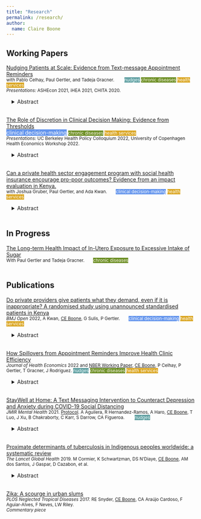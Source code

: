 ```yaml
---
title: "Research"
permalink: /research/
author:
  name: Claire Boone
---
```

<meta name="description" content="Overview of Claire Boone's research.">

## Working Papers  
<u>Nudging Patients at Scale: Evidence from Text-message Appointment Reminders</u> <br/>
<small> with Pablo Celhay, Paul Gertler, and Tadeja Gracner.   <span style="background-color:cadetblue; color:Azure">nudges</span>
 <span style="background-color:olivedrab; color:floralwhite">chronic diseases</span>
 <span style="background-color:goldenrod; color:white">health services</span><br>
*Presentations:* ASHEcon 2021, iHEA 2021, CHITA 2020. </small> 
<div style="margin-left: 1em;">
<details>
<summary>Abstract</summary>
<small>
<p>We study how reminding high-risk patients of their upcoming preventative, primary care appointments impacts health behaviors. We use a natural experiment in Chile, where text-message appointment reminders were scaled up nation-wide over three years at public, primary care clinics. Our data come from national medical, medication, hospitalization, and mortality records and include over 300,000 patients, all recently diagnosed with type 2 diabetes and/or hypertension. We find that nudging patients to attend their preventative care appointments increases visits by 5 to 7%, results that are about half as large as published smaller-scale or efficacy trials. Our results increase to 9 to 11% after taking clinic-level compliance into account, where on average 53% of eligible patients were sent text-message reminders. This increase in primary care utilization translates into an 11% increase in health screening. Reminders also lead to a 42% improvement in anti-hypertensive medication adherence, which is largely attributed to patients having any active prescription. Last, SMS reminders lead to a 17% increase in cardiovascular hospitalizations coupled with a reduction in in-hospital mortality, suggesting an increase in referrals through primary care or timely care-seeking behavior of emergency and specialized health services. Our findings are particularly important for settings with a gate-keeping healthcare model, which is common in OECD countries. In this type of system, patients must first visit their primary care provider before being approved for tests, prescribed medication, or referred to speciality and hospital care. This paper shows that through intervening at the first step in the cascade of care, even a light touch intervention such as text-message reminders can have large and meaningful downstream impacts.</p>  
</small>
</details> 
</div> 
<br/>

<u>The Role of Discretion in Clinical Decision Making: Evidence from Thresholds</u> <br/> <span style="background-color:cornflowerblue; color:white">clinical decision-making</span>
<small> <span style="background-color:olivedrab; color:floralwhite">chronic diseases</span>
 <span style="background-color:goldenrod; color:white">health services</span><br>
*Presentations:* UC Berkeley Health Policy Colloquium 2022, University of Copenhagen Health Economics Workshop 2022.  </small> 
<div style="margin-left: 1em;">
<details>
<summary>Abstract</summary>
<small>
<p>When a decision maker has discretion, such as a worker reporting their taxable income, threshold-based rules or policies can distort behavior. This has not been studied in the context of medicine where thresholds guide many important diagnosis and treatment decisions. I study the decision to diagnose and treat hypertension, defined as blood pressure of at least 140/90 mmHg. Hypertension is the single most important risk factor for cardiovascular disease, but diagnosis can be challenging because blood pressure is a noisy measure of risk and often overstated in clinic. Using bunching estimation and electronic health records from over 600,000 patients in Chile I find that providers round the blood pressure of up to 62% of patients who test near the threshold, using their discretion to turn a positive test for hypertension into a negative. This behavioral response leads to a more accurate classification of patients in terms of their cardiovascular risk, as measured by future hospitalizations. I find that discretionary decisions are consistent with heuristic thinking: among patients with identical test results, those with characteristics representative of high cardiovascular risk are less likely to be sorted below the diagnostic threshold. These results suggest that in the case of limited information, heuristic thinking and discretionary diagnosis can lead to more accurate decisions and to better patient outcomes, underscoring the importance of clinical skill in achieving an efficient and equitable allocation of health care.</p>  
</small>
</details> 
</div> 
<br/>


<u>Can a private health sector engagement program with social health insurance encourage pro-poor outcomes? Evidence from an impact evaluation in Kenya.</u> <br/>
<small> with Joshua Gruber, Paul Gertler, and Ada Kwan.  <span style="background-color:cornflowerblue; color:white">clinical decision-making</span> <span style="background-color:goldenrod; color:white">health services</span> </small>
<div style="margin-left: 1em;">
<details>
<summary>Abstract</summary>
<small>
<p>Private health sector engagement has been suggested as a health reform component to reduce healthcare inequities in Sub-Saharan Africa, where populations with the most need seek the least care. We study the simultaneous supply- and demand-side effects of African Health Markets for Equity (AHME), a management intervention that aimed to improve the quality and accessibility of private-sector clinics in Kenya. AHME focused on access to public health insurance, where the government is the payer, as a mechanism to increase use of affordable, high-quality private care for poor individuals. The program was successful in increasing the share of clinics accepting national insurance, the share of households enrolled in national health insurance, and in turn the share of clinics' clients from lower wealth quintiles. Efforts to reduce the cost of care must also ensure that the quality of care is maintained. We conducted standardized patient (SP) experiments to measure the effects of not being able to afford full services on quality of care. SPs presented as poor by telling the provider they could only afford KSH 300 in fees. We find that when faced with a client with a budget constraint, providers reduced the quantity of both necessary and unnecessary care, resulting in lower quality of care for 'poor' clients. While public insurance is a promising mechanism to connect low-income households to private care, more work must be done to ensure clients of all wealth levels receive high quality care.</p>
</small>
</details> 
</div> 
<br/>



## In Progress
<u>The Long-term Health Impact of In-Utero Exposure to Excessive Intake of Sugar</u> <br/>
<small> With Paul Gertler and Tadeja Gracner.  <span style="background-color:olivedrab; color:floralwhite">chronic diseases </span> </small> <br/> 
<br/>  
  
 
## Publications
[Do private providers give patients what they demand, even if it is inappropriate? A randomised study using unannounced standardised patients
in Kenya](https://claireboone.github.io/files/Kwan_etal_Demanding_BMJ2022.pdf) <br/>
<small>*BMJ Open* 2022, A Kwan, <u>CE Boone</u>, G Sulis, P Gertler.  <span style="background-color:cornflowerblue; color:white">clinical decision-making</span>
<span style="background-color:goldenrod; color:white">health services</span><br/></small>
<div style="margin-left: 1em;">
<details>
<summary>Abstract</summary>
<small>
<p> We use standardized patients to study the effects of a patient demanding one of two possible inappropriate medicines, as examples of trade-offs providers might make between risks, profits, and patient satisfaction. At private clinics in Kenya, demanding a deworming medicine significantly increased its rate of dispensing to 35% (95% CI: 25-44) compared to 3% (95% CI: 0-7) without demanding. Demanding an antibiotic did not change its probability of dispensing. These results show private providers appear to account for both business-driven benefits and individual health impacts when making prescribing decisions.</p> 
</small>  
</details>
</div>   
<br/>  



[How Spillovers from Appointment Reminders Improve Health Clinic Efficiency](https://claireboone.github.io/files/Boone_etal.SMS_JHE2022.pdf) <br/>
<small>*Journal of Health Economics* 2022 and [NBER Working Paper](https://claireboone.github.io/files/Boone_Spillovers_NBER_2020.pdf), <u>CE Boone</u>, P Celhay, P Gertler, T Gracner, J Rodriguez.
 <span style="background-color:cadetblue; color:Azure">nudges</span>
 <span style="background-color:olivedrab; color:floralwhite">chronic diseases</span>
 <span style="background-color:goldenrod; color:white">health services</span>
</small>  
<div style="margin-left: 1em;">
<details>
<summary>Abstract</summary>
<small> 
<p>Missed clinic appointments or no-shows burden health care systems through inefficient use of staff time and resources. Scheduling software combined with automatically sent appointment reminders shows promise to improve clinics’ management through timely cancellations and re-scheduling, but at-scale evidence is missing. We study a nationwide text message appointment reminder program in Chile implemented at primary care clinics for patients with chronic disease. Using longitudinal clinic-level data, we find that the program did not change the number of visits by chronic patients eligible to receive the reminder, but visits from other patients ineligible to receive reminders increased by 5.0% in the first year and 7.4% in the second. Clinics treating more chronic patients and those with a relatively younger patient population benefited more from the program. Scheduling systems combined with automatic appointment reminders were effective in increasing clinics’ ability to care for more patients, likely due to timely cancellations and re-scheduling.</p>  
</small>
</details>  
</div>  
<br/> 


[StayWell at Home: A Text Messaging Intervention to Counteract Depression and Anxiety during COVID-19 Social Distancing](https://claireboone.github.io/files/CBoone_StayWell_JMIR2021.pdf)<br/> 
<small>*JMIR Mental Health* 2021. [Protocol](https://www.researchprotocols.org/2021/1/e23592). A Aguilera,  R Hernandez-Ramos,  A Haro,  <u>CE Boone</u>,  T Luo,  J Xu,  B Chakraborty,  C Karr,  S Darrow,  CA Figueroa.   <span style="background-color:cadetblue; color:Azure">nudges</span> </small><br/> 
<div style="margin-left: 1em;">
<details>
<summary>Abstract</summary>
<small>
<p><u>Background:</u> Social distancing and stay-at-home orders are critical interventions to slow down person-to-person transmission of COVID-19. While these societal changes help to contain the pandemic, they also have unintended negative consequences, including anxiety and depression. We developed StayWell, a daily skills-based SMS text messaging program, to mitigate COVID-19 related depression and anxiety symptoms among people who speak English and Spanish in the United States.<br> 
<br> 
<u>Objective:</u> This paper describes the changes in the anxiety and depression levels of participants in the StayWell program after 60 days of exposure to skills-based SMS text messages.<br> 
<br> 
<u>Methods:</u> We used self-administered, empirically supported web-based questionnaires to assess the demographic and clinical characteristics of StayWell participants. Anxiety and depression were measured using the 2-item Generalized Anxiety Disorder (GAD-2) scale and the 8-item Patient Health Quesstionanire-8 (PHQ-8) scale at baseline and 60-day timepoints. We used paired t-tests to detect the change in PHQ-8 and GAD-2 scores from baseline to follow-up measured 60 days later.<br> 
<br> 
<u>Results:</u> The analytic sample includes 193 participants who completed both the baseline and 60-day exit questionnaires. At the 60-day time point, there were statistically significant reductions in both PHQ-8 and GAD-2 scores from baseline. We found an average reduction of -1.72 (95% CI: -2.35, -1.09) in PHQ-8 scores and -0.48 (95% CI: -0.71, -0.25) in GAD-2 scores. This translated to an 18.5% and 17.2% reduction in mean PHQ-8 scores and GAD-2, respectively.<br> 
<br> 
<u>Conclusions:</u> StayWell is a low-intensity, cost-effective, and accessible population-level mental health intervention. Participation in StayWell focused on COVID-19 mental health coping skills and was related to improved depression and anxiety symptoms. In addition to improvements in outcomes, we found high levels of engagement during the 60-day intervention period. Text messaging interventions could serve as an important public health tool for disseminating strategies to manage mental health. Clinical Trial: ClinicalTrials.gov Identifier: NCT04473599  </p>  
</small>  
</details>
</div>   
<br/>  

[Proximate determinants of tuberculosis in Indigenous peoples worldwide: a systematic review](https://claireboone.github.io/files/CBoone_Tuberculosis_LancetGlobalHealth2019.pdf)<br>
<small>*The Lancet Global Health* 2019. M Cormier, K Schwartzman, DS N’Diaye, <u>CE Boone</u>, AM dos Santos, J Gaspar, D Cazabon, et al. 
</small><br/> 
<div style="margin-left: 1em;">
<details>
<summary>Abstract</summary>
<small>
<p><u>Background:</u> Indigenous peoples worldwide carry a disproportionate tuberculosis burden. There is an increasing awareness of the effect of social determinants and proximate determinants such as alcohol use, overcrowding, type 1 and type 2 diabetes, substance misuse, HIV, food insecurity and malnutrition, and smoking on the burden of tuberculosis. We aimed to understand the potential contribution of such determinants to tuberculosis in Indigenous peoples and to document steps taken to address them. <br> 
<br> 
<u>Methods:</u> We did a systematic review using seven databases (MEDLINE, Embase, CINAHL, Global Health, BIOSIS Previews, Web of Science, and the Cochrane Library). We identified English language articles published from Jan 1, 1980, to Dec 20, 2017, reporting the prevalence of proximate determinants of tuberculosis and preventive programmes targeting these determinants in Indigenous communities worldwide. We included any randomised controlled trials, controlled studies, cohort studies, cross-sectional studies, case reports, and qualitative research. Exclusion criteria were articles in languages other than English, full text not available, population was not Indigenous, focused exclusively on children or older people, and studies that focused on pharmacological interventions.<br> 
<br> 
<u>Findings:</u> Of 34 255 articles identified, 475 were eligible for inclusion. Most studies confirmed a higher prevalence of proximate determinants in Indigenous communities than in the general population. Diabetes was more frequent in Indigenous communities within high-income countries versus in low-income countries. The prevalence of alcohol use was generally similar to that among non-Indigenous groups, although patterns of drinking often differed. Smoking prevalence and smokeless tobacco consumption were commonly higher in Indigenous groups than in non-Indigenous groups. Food insecurity was highly prevalent in most Indigenous communities evaluated. Substance use was more frequent in Indigenous inhabitants of high-income countries than of low-income countries, with wide variation across Indigenous communities. The literature pertaining to HIV, crowding, and housing conditions among Indigenous peoples was too scant to draw firm conclusions. Preventive programmes that are culturally appropriate targeting these determinants appear feasible, although their effectiveness is largely unproven.<br> 
<br> 
<u>Interpretation:</u> Indigenous peoples were generally reported to have a higher prevalence of several proximate determinants of tuberculosis than non-Indigenous peoples, with wide variation across Indigenous communities. These findings emphasise the need for community-led, culturally appropriate strategies to address smoking, food insecurity, and diabetes in Indigenous populations as important public health goals in their own right, and also to reduce the burden of tuberculosis.<br> 
<br> 
<u>Funding:</u> Canadian Institutes of Health Research. </p>  
</small>  
</details>
</div>   
<br/>  

[Zika: A scourge in urban slums](https://claireboone.github.io/files/CBoone_Zika_PLOSNTD2017.pdf)<br>
<small>*PLOS Neglected Tropical Diseases* 2017. RE Snyder, <u>CE Boone</u>, CA Araújo Cardoso, F Aguiar-Alves, F Neves, LW Riley.
<br> 
*Commentary piece*
</small> 

 
